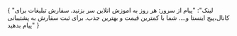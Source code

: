 {
  "لینک": "پیام از سرور: هر روز به اموزش انلاین سر بزنید. سفارش تبلیغات برای کانال،پیج اینستا و.... شما با کمترین قیمت و بهترین جذب. برای ثبت سفارش به پشتیبانی پیام بدهید"
}
